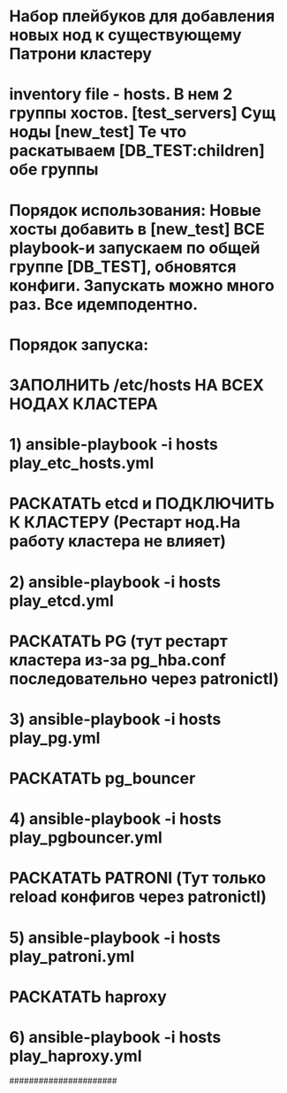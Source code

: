 # Набор плейбуков для добавления новых нод к существующему Патрони кластеру
# inventory file - hosts. В нем 2 группы хостов. [test_servers] Сущ ноды   [new_test] Те что раскатываем [DB_TEST:children] обе группы
# Порядок использования: Новые хосты добавить в [new_test] ВСЕ playbook-и запускаем по общей группе [DB_TEST], обновятся конфиги. Запускать можно много раз. Все идемподентно.
#
# Порядок запуска:
#
# ЗАПОЛНИТЬ /etc/hosts НА ВСЕХ НОДАХ КЛАСТЕРА
# 1) ansible-playbook -i hosts play_etc_hosts.yml
#
# РАСКАТАТЬ etcd и ПОДКЛЮЧИТЬ К КЛАСТЕРУ (Рестарт нод.На работу кластера не влияет)
# 2) ansible-playbook -i hosts play_etcd.yml
#
# РАСКАТАТЬ PG (тут рестарт кластера из-за pg_hba.conf последовательно через patronictl)
# 3) ansible-playbook -i hosts play_pg.yml
#
# РАСКАТАТЬ pg_bouncer
# 4) ansible-playbook -i hosts play_pgbouncer.yml
#
# РАСКАТАТЬ PATRONI (Тут только reload конфигов через patronictl)
# 5) ansible-playbook -i hosts play_patroni.yml
#
# РАСКАТАТЬ haproxy
# 6) ansible-playbook -i hosts play_haproxy.yml
######################
